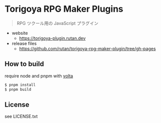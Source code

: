 # Torigoya RPG Maker Plugins

> RPG ツクール用の JavaScript プラグイン

- website
  - https://torigoya-plugin.rutan.dev
- release files
  - https://github.com/rutan/torigoya-rpg-maker-plugin/tree/gh-pages

## How to build

require node and pnpm with [volta](https://volta.sh/)

```bash
$ pnpm install
$ pnpm build
```

## License

see LICENSE.txt
